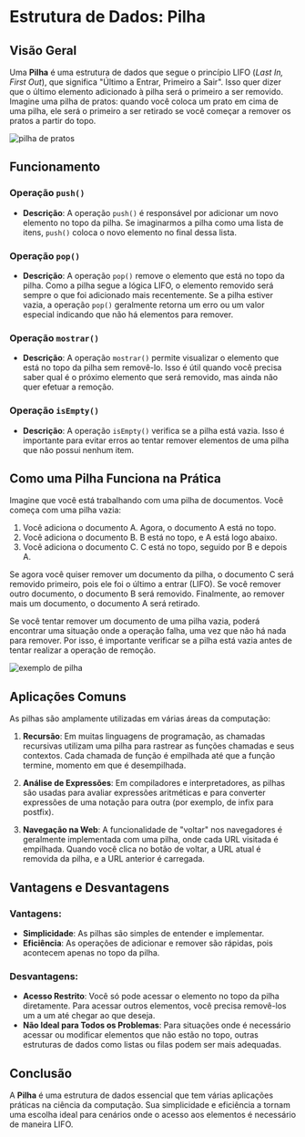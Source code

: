 # Estrutura de Dados: Pilha

## Visão Geral

Uma **Pilha** é uma estrutura de dados que segue o princípio LIFO (*Last In, First Out*), que significa "Último a Entrar, Primeiro a Sair". Isso quer dizer que o último elemento adicionado à pilha será o primeiro a ser removido. Imagine uma pilha de pratos: quando você coloca um prato em cima de uma pilha, ele será o primeiro a ser retirado se você começar a remover os pratos a partir do topo.

![pilha de pratos](https://growthcode.com.br/wp-content/uploads/2021/11/image-15.jpg)

## Funcionamento

### Operação `push()`
- **Descrição**: A operação `push()` é responsável por adicionar um novo elemento no topo da pilha. Se imaginarmos a pilha como uma lista de itens, `push()` coloca o novo elemento no final dessa lista.

### Operação `pop()`
- **Descrição**: A operação `pop()` remove o elemento que está no topo da pilha. Como a pilha segue a lógica LIFO, o elemento removido será sempre o que foi adicionado mais recentemente. Se a pilha estiver vazia, a operação `pop()` geralmente retorna um erro ou um valor especial indicando que não há elementos para remover.

### Operação `mostrar()`
- **Descrição**: A operação `mostrar()` permite visualizar o elemento que está no topo da pilha sem removê-lo. Isso é útil quando você precisa saber qual é o próximo elemento que será removido, mas ainda não quer efetuar a remoção.

### Operação `isEmpty()`
- **Descrição**: A operação `isEmpty()` verifica se a pilha está vazia. Isso é importante para evitar erros ao tentar remover elementos de uma pilha que não possui nenhum item.

## Como uma Pilha Funciona na Prática

Imagine que você está trabalhando com uma pilha de documentos. Você começa com uma pilha vazia:

1. Você adiciona o documento A. Agora, o documento A está no topo.
2. Você adiciona o documento B. B está no topo, e A está logo abaixo.
3. Você adiciona o documento C. C está no topo, seguido por B e depois A.

Se agora você quiser remover um documento da pilha, o documento C será removido primeiro, pois ele foi o último a entrar (LIFO). Se você remover outro documento, o documento B será removido. Finalmente, ao remover mais um documento, o documento A será retirado.

Se você tentar remover um documento de uma pilha vazia, poderá encontrar uma situação onde a operação falha, uma vez que não há nada para remover. Por isso, é importante verificar se a pilha está vazia antes de tentar realizar a operação de remoção.

![exemplo de pilha](https://www.cos.ufrj.br/~rfarias/cos121/operacoesPilha1.png)

## Aplicações Comuns

As pilhas são amplamente utilizadas em várias áreas da computação:

1. **Recursão**: Em muitas linguagens de programação, as chamadas recursivas utilizam uma pilha para rastrear as funções chamadas e seus contextos. Cada chamada de função é empilhada até que a função termine, momento em que é desempilhada.

2. **Análise de Expressões**: Em compiladores e interpretadores, as pilhas são usadas para avaliar expressões aritméticas e para converter expressões de uma notação para outra (por exemplo, de infix para postfix).

3. **Navegação na Web**: A funcionalidade de "voltar" nos navegadores é geralmente implementada com uma pilha, onde cada URL visitada é empilhada. Quando você clica no botão de voltar, a URL atual é removida da pilha, e a URL anterior é carregada.

## Vantagens e Desvantagens

### Vantagens:
- **Simplicidade**: As pilhas são simples de entender e implementar.
- **Eficiência**: As operações de adicionar e remover são rápidas, pois acontecem apenas no topo da pilha.

### Desvantagens:
- **Acesso Restrito**: Você só pode acessar o elemento no topo da pilha diretamente. Para acessar outros elementos, você precisa removê-los um a um até chegar ao que deseja.
- **Não Ideal para Todos os Problemas**: Para situações onde é necessário acessar ou modificar elementos que não estão no topo, outras estruturas de dados como listas ou filas podem ser mais adequadas.

## Conclusão

A **Pilha** é uma estrutura de dados essencial que tem várias aplicações práticas na ciência da computação. Sua simplicidade e eficiência a tornam uma escolha ideal para cenários onde o acesso aos elementos é necessário de maneira LIFO.
